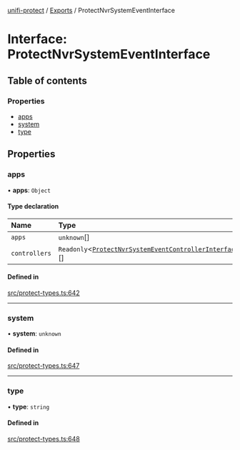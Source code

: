 [unifi-protect](../README.md) / [Exports](../modules.md) / ProtectNvrSystemEventInterface

# Interface: ProtectNvrSystemEventInterface

## Table of contents

### Properties

- [apps](ProtectNvrSystemEventInterface.md#apps)
- [system](ProtectNvrSystemEventInterface.md#system)
- [type](ProtectNvrSystemEventInterface.md#type)

## Properties

### apps

• **apps**: `Object`

#### Type declaration

| Name | Type |
| :------ | :------ |
| `apps` | `unknown`[] |
| `controllers` | `Readonly`\<[`ProtectNvrSystemEventControllerInterface`](ProtectNvrSystemEventControllerInterface.md)\>[] |

#### Defined in

[src/protect-types.ts:642](https://github.com/hjdhjd/unifi-protect/blob/f89bcca/src/protect-types.ts#L642)

___

### system

• **system**: `unknown`

#### Defined in

[src/protect-types.ts:647](https://github.com/hjdhjd/unifi-protect/blob/f89bcca/src/protect-types.ts#L647)

___

### type

• **type**: `string`

#### Defined in

[src/protect-types.ts:648](https://github.com/hjdhjd/unifi-protect/blob/f89bcca/src/protect-types.ts#L648)
